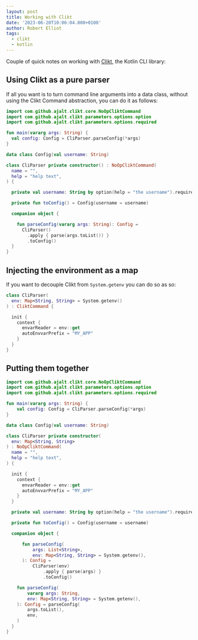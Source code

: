 ```yaml
---
layout: post
title: Working with Clikt
date: '2023-06-20T10:06:04.000+0100'
author: Robert Elliot
tags:
  - clikt
  - kotlin
---
```


Couple of quick notes on working with [Clikt](https://ajalt.github.io/clikt/),
the Kotlin CLI library: 

## Using Clikt as a pure parser

If all you want is to turn command line arguments into a data class, without
using the Clikt Command abstraction, you can do it as follows:

```kotlin
import com.github.ajalt.clikt.core.NoOpCliktCommand
import com.github.ajalt.clikt.parameters.options.option
import com.github.ajalt.clikt.parameters.options.required

fun main(vararg args: String) {
  val config: Config = CliParser.parseConfig(*args)
}

data class Config(val username: String)

class CliParser private constructor() : NoOpCliktCommand(
  name = "",
  help = "help text",
) {

  private val username: String by option(help = "the username").required()

  private fun toConfig() = Config(username = username)

  companion object {

    fun parseConfig(vararg args: String): Config =
      CliParser()
        .apply { parse(args.toList()) }
        .toConfig()
  }
}
```

## Injecting the environment as a map

If you want to decouple Clikt from `System.getenv` you can do so as so:

```kotlin
class CliParser(
  env: Map<String, String> = System.getenv()
) : CliktCommand {

  init {
    context {
      envarReader = env::get
      autoEnvvarPrefix = "MY_APP"
    }
  }
}
```

## Putting them together

```kotlin
import com.github.ajalt.clikt.core.NoOpCliktCommand
import com.github.ajalt.clikt.parameters.options.option
import com.github.ajalt.clikt.parameters.options.required

fun main(vararg args: String) {
    val config: Config = CliParser.parseConfig(*args)
}

data class Config(val username: String)

class CliParser private constructor(
  env: Map<String, String>
) : NoOpCliktCommand(
  name = "",
  help = "help text",
) {

  init {
    context {
      envarReader = env::get
      autoEnvvarPrefix = "MY_APP"
    }
  }

  private val username: String by option(help = "the username").required()

  private fun toConfig() = Config(username = username)

  companion object {

      fun parseConfig(
          args: List<String>,
          env: Map<String, String> = System.getenv(),
      ): Config =
          CliParser(env)
              .apply { parse(args) }
              .toConfig()

    fun parseConfig(
        vararg args: String,
        env: Map<String, String> = System.getenv(), 
    ): Config = parseConfig(
        args.toList(), 
        env,
    )
  }
}
```
